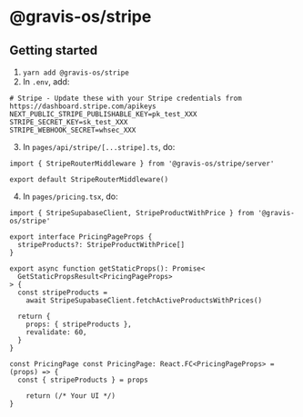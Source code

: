 # @gravis-os/stripe

## Getting started

1. `yarn add @gravis-os/stripe`
2. In `.env`, add:

```tsx
# Stripe - Update these with your Stripe credentials from https://dashboard.stripe.com/apikeys
NEXT_PUBLIC_STRIPE_PUBLISHABLE_KEY=pk_test_XXX
STRIPE_SECRET_KEY=sk_test_XXX
STRIPE_WEBHOOK_SECRET=whsec_XXX
```

3. In `pages/api/stripe/[...stripe].ts`, do:

```tsx
import { StripeRouterMiddleware } from '@gravis-os/stripe/server'

export default StripeRouterMiddleware()
```

4. In `pages/pricing.tsx`, do:

```tsx
import { StripeSupabaseClient, StripeProductWithPrice } from '@gravis-os/stripe'

export interface PricingPageProps {
  stripeProducts?: StripeProductWithPrice[]
}

export async function getStaticProps(): Promise<
  GetStaticPropsResult<PricingPageProps>
> {
  const stripeProducts =
    await StripeSupabaseClient.fetchActiveProductsWithPrices()

  return {
    props: { stripeProducts },
    revalidate: 60,
  }
}

const PricingPage const PricingPage: React.FC<PricingPageProps> = (props) => {
  const { stripeProducts } = props
	
	return (/* Your UI */)
}
```
